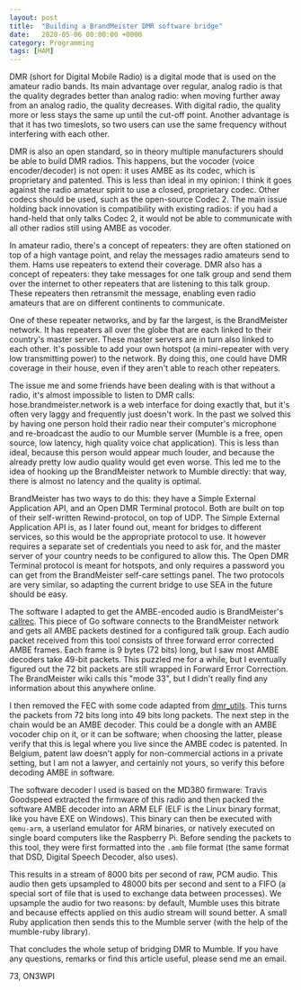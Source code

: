 ```yaml
---
layout: post
title:  "Building a BrandMeister DMR software bridge"
date:   2020-05-06 00:00:00 +0000
category: Programming
tags: [HAM]
---
```


DMR (short for Digital Mobile Radio) is a digital mode that is used on the amateur
radio bands. Its main advantage over regular, analog radio is that the quality degrades
better than analog radio: when moving further away from an analog radio, the quality
decreases. With digital radio, the quality more or less stays the same up until the
cut-off point. Another advantage is that it has two timeslots, so two users can use the
same frequency without interfering with each other.

DMR is also an open standard, so in theory multiple manufacturers should be able to
build DMR radios. This happens, but the vocoder (voice encoder/decoder) is not open:
it uses AMBE as its codec, which is proprietary and patented. This is less than ideal
in my opinion: I think it goes against the radio amateur spirit to use a closed,
proprietary codec. Other codecs should be used, such as the open-source Codec 2.
The main issue holding back innovation is compatibility with existing radios: if you had a
hand-held that only talks Codec 2, it would not be able to communicate with all
other radios still using AMBE as vocoder.

In amateur radio, there's a concept of repeaters: they are often stationed on top
of a high vantage point, and relay the messages radio amateurs send to them. Hams
use repeaters to extend their coverage. DMR also has a concept of repeaters:
they take messages for one talk group and send them over the internet to other repeaters
that are listening to this talk group. These repeaters then retransmit the message,
enabling even radio amateurs that are on different continents to communicate.

One of these repeater networks, and by far the largest, is the BrandMeister network.
It has repeaters all over the globe that are each linked to their country's master server.
These master servers are in turn also linked to each other. It's possible to
add your own hotspot (a mini-repeater with very low transmitting power) to the network.
By doing this, one could have DMR coverage in their house, even if they aren't able
to reach other repeaters.

The issue me and some friends have been dealing with is that without a radio, it's
almost impossible to listen to DMR calls: hose.brandmeister.network is a web interface
for doing exactly that, but it's often very laggy and frequently just doesn't work.
In the past we solved this by having one person hold their radio near their computer's
microphone and re-broadcast the audio to our Mumble server (Mumble is a free, open
source, low latency, high quality voice
chat application). This is less than ideal, because this person would appear much
louder, and because the already pretty low audio quality would get even worse.
This led me to the idea of hooking up the BrandMeister network to Mumble directly:
that way, there is almost no latency and the quality is optimal.

BrandMeister has two ways to do this: they have a Simple External Application API,
and an Open DMR Terminal protocol. Both are built on top of their self-written
Rewind-protocol, on top of UDP. The Simple External Application API is, as I later
found out, meant for bridges to different services, so this would be the appropriate
protocol to use. It however requires a separate set of credentials you need to ask for,
and the master server of your country needs to be configured to allow this. The Open
DMR Terminal protocol is meant for hotspots, and only requires a password you can
get from the BrandMeister self-care settings panel. The two protocols are very similar,
so adapting the current bridge to use SEA in the future should be easy.

The software I adapted to get the AMBE-encoded audio is BrandMeister's [callrec](https://github.com/BrandMeister/callrec).
This piece of Go software connects to the BrandMeister network and gets all AMBE
packets destined for a configured talk group. Each audio packet received from this tool
consists of three forward error corrected AMBE frames. Each frame is 9 bytes (72 bits) long,
but I saw most AMBE decoders take 49-bit packets. This puzzled me for a while, but
I eventually figured out the 72 bit packets are still wrapped in Forward Error Correction.
The BrandMeister wiki calls this "mode 33", but I didn't really find any information about this
anywhere online.

I then removed the FEC with some code adapted from [dmr_utils](https://github.com/n0mjs710/dmr_utils/).
This turns the packets from 72 bits long into 49 bits long packets.
The next step in the chain would be an AMBE decoder. This could
be a dongle with an AMBE vocoder chip on it, or it can be software; when choosing
the latter, please verify that this is legal where you live since the AMBE codec
is patented. In Belgium, patent law doesn't apply for non-commercial actions in a
private setting, but I am not a lawyer, and certainly not yours, so verify this before
decoding AMBE in software.

The software decoder I used is based on the MD380 firmware: Travis Goodspeed extracted
the firmware of this radio and then packed the software AMBE decoder into an ARM ELF
(ELF is the Linux binary format, like you have EXE on Windows). This binary can then
be executed with `qemu-arm`, a userland emulator for ARM binaries, or natively executed
on single board computers like the Raspberry Pi. Before sending the packets to this tool,
they were first formatted into the `.amb` file format (the same format that DSD, Digital Speech
Decoder, also uses).

This results in a stream of 8000 bits per second of raw, PCM audio. This audio then gets upsampled
to 48000 bits per second and sent to a FIFO (a special sort of file that is used to exchange data between
processes). We upsample the audio for two reasons: by default, Mumble uses this bitrate and because
effects applied on this audio stream will sound better.
A small Ruby application then sends this to the Mumble server (with the
help of the mumble-ruby library).

That concludes the whole setup of bridging DMR to Mumble. If you have any questions, remarks
or find this article useful, please send me an email.

73,
ON3WPI
